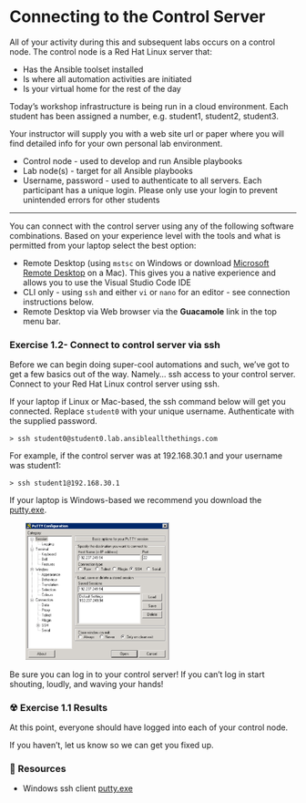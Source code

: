# Connecting to the Control Server

All of your activity during this and subsequent labs occurs on a control node.  The control
node is a Red Hat Linux server that:

 - Has the Ansible toolset installed
 - Is where all automation activities are initiated
 - Is your virtual home for the rest of the day

Today’s workshop infrastructure is being run in a cloud environment.
Each student has been assigned a number, e.g. student1, student2, student3.
 
Your instructor will supply you with a web site url or paper where you will find detailed info 
for your own personal lab environment.

 - Control node - used to develop and run Ansible playbooks
 - Lab node(s) - target for all Ansible playbooks
 - Username, password - used to authenticate to all servers.  Each participant has a unique login.
   Please only use your login to prevent unintended errors for other students

<hr>

You can connect with the control server using any of the following software combinations.  Based on
your experience level with the tools and what is permitted from your laptop select the best option:

* Remote Desktop (using `mstsc` on Windows or download [Microsoft Remote Desktop](https://itunes.apple.com/us/app/microsoft-remote-desktop-10/id1295203466?mt=12) on a Mac).  This gives you a native experience and allows you to use the Visual Studio Code IDE
* CLI only - using `ssh` and either `vi` or `nano` for an editor - see connection instructions below.
* Remote Desktop via Web browser via the **Guacamole** link in the top menu bar.


### Exercise 1.2- Connect to control server via ssh


Before we can begin doing super-cool automations and such, we’ve got to get a few basics out of 
the way. Namely… ssh access to your control server.  Connect to your Red Hat Linux control server 
using ssh.  

If your laptop if Linux or Mac-based, the ssh command below will get you connected.  Replace `student0`
with your unique username.  Authenticate with the supplied password.

```
> ssh student0@student0.lab.ansibleallthethings.com
```

For example, if the control server was at 192.168.30.1 and your username was student1:

```
> ssh student1@192.168.30.1
```

If your laptop is Windows-based we recommend you download the [putty.exe](http://www.putty.org/).

<img src="/images/putty_screenshot.png" style="margin-left:2em;max-width:50%;">

Be sure you can log in to your control server!
If you can’t log in start shouting, loudly, and waving your hands!


### ☢ Exercise 1.1 Results

At this point, everyone should have logged into each of your control node. 

If you haven’t, let us know so we can get you fixed up.

### 📗 Resources

 - Windows ssh client [putty.exe](http://www.putty.org/)

